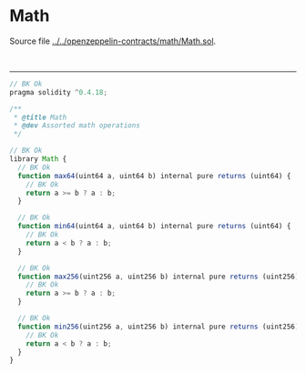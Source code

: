 # Math

Source file [../../openzeppelin-contracts/math/Math.sol](../../openzeppelin-contracts/math/Math.sol).

<br />

<hr />

```javascript
// BK Ok
pragma solidity ^0.4.18;

/**
 * @title Math
 * @dev Assorted math operations
 */

// BK Ok
library Math {
  // BK Ok
  function max64(uint64 a, uint64 b) internal pure returns (uint64) {
    // BK Ok
    return a >= b ? a : b;
  }

  // BK Ok
  function min64(uint64 a, uint64 b) internal pure returns (uint64) {
    // BK Ok
    return a < b ? a : b;
  }

  // BK Ok
  function max256(uint256 a, uint256 b) internal pure returns (uint256) {
    // BK Ok
    return a >= b ? a : b;
  }

  // BK Ok
  function min256(uint256 a, uint256 b) internal pure returns (uint256) {
    // BK Ok
    return a < b ? a : b;
  }
}

```
